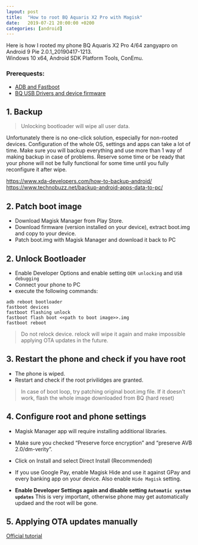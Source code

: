 ```yaml
---
layout: post
title:  "How to root BQ Aquaris X2 Pro with Magisk"
date:   2019-07-21 20:00:00 +0200
categories: [android]
---
```


Here is how I rooted my phone BQ Aquaris X2 Pro 4/64 zangyapro on Android 9 Pie 2.0.1_20190417-1213.  
Windows 10 x64, Android SDK Platform Tools, ConEmu.

### Prerequests:
- [ADB and Fastboot](https://forum.xda-developers.com/showthread.php?t=2588979)
- [BQ USB Drivers and device firmware](https://www.bq.com/en/support/aquaris-x2-pro/support-sheet)

## 1. Backup

> Unlocking bootloader will wipe all user data.

Unfortunately there is no one-click solution, especially for non-rooted devices. Configuration of the whole OS, settings and apps can take a lot of time. Make sure you will backup everything and use more than 1 way of making backup in case of problems. Reserve some time or be ready that your phone will not be fully functional for some time until you fully reconfigure it after wipe.

https://www.xda-developers.com/how-to-backup-android/  
https://www.technobuzz.net/backup-android-apps-data-to-pc/


## 2. Patch boot image

- Download Magisk Manager from Play Store.
- Download firmware (version installed on your device), extract boot.img and copy to your device.
- Patch boot.img with Magisk Manager and download it back to PC

## 2. Unlock Bootloader

- Enable Developer Options and enable setting `OEM unlocking` and `USB debugging`
- Connect your phone to PC
- execute the following commands:
```
adb reboot bootloader
fastboot devices
fastboot flashing unlock
fastboot flash boot <<path to boot image>>.img
fastboot reboot
```

> Do not relock device. relock will wipe it again and make impossible applying OTA updates in the future.

## 3. Restart the phone and check if you have root

- The phone is wiped. 
- Restart and check if the root privilidges are granted.

> In case of boot loop, try patching original boot.img file. If it doesn't work, flash the whole image downloaded from BQ (hard reset)

## 4. Configure root and phone settings

- Magisk Manager app will require installing additional libraries.
- Make sure you checked “Preserve force encryption” and “preserve AVB 2.0/dm-verity”.
- Click on Install and select Direct Install (Recommended)
- If you use Google Pay, enable Magisk Hide and use it against GPay and every banking app on your device. Also enable `Hide Magisk` setting.

- **Enable Developer Settings again and disable setting `Automatic system updates`** This is very important, otherwise phone may get automatically updaed and the root will be gone.

## 5. Applying OTA updates manually

[Official tutorial](https://github.com/topjohnwu/Magisk/blob/master/docs/tutorials.md)